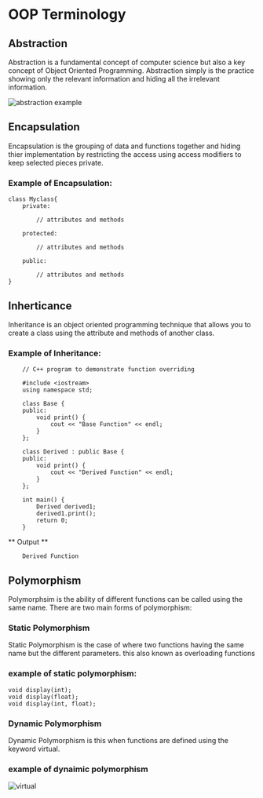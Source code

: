 # OOP Terminology

## Abstraction

Abstraction is a fundamental concept of computer science but also a key 
concept of Object Oriented Programming. Abstraction simply is the 
practice showing only the relevant information and hiding all
the irrelevant information.

![abstraction example](https://journaldev.nyc3.digitaloceanspaces.com/2019/09/data-abstraction.png)


## Encapsulation

Encapsulation is the grouping of data and functions together and hiding 
thier implementation by restricting the access using access modifiers
to keep selected pieces private.

### Example of Encapsulation: 
```
class Myclass{
    private:

        // attributes and methods

    protected:
    
        // attributes and methods

    public:

        // attributes and methods
}
```

## Inherticance

Inheritance is an object oriented programming technique that allows you 
to create a class using the attribute and methods of another class.

### Example of Inheritance:

```
    // C++ program to demonstrate function overriding

    #include <iostream>
    using namespace std;

    class Base {
    public:
        void print() {
            cout << "Base Function" << endl;
        }
    };

    class Derived : public Base {
    public:
        void print() {
            cout << "Derived Function" << endl;
        }
    };

    int main() {
        Derived derived1;
        derived1.print();
        return 0;
    }
```
** Output **
```
    Derived Function
```

## Polymorphism

Polymorphsim is the ability of different functions can be called using 
the same name. There are two main forms of polymorphism:

### Static Polymorphism

Static Polymorphism is the case of where two functions having the same 
name but the different parameters. this also known as overloading 
functions

### example of static polymorphism:

```
void display(int);
void display(float);
void display(int, float);
```

### Dynamic Polymorphism

Dynamic Polymorphism is this when functions are defined using the keyword 
virtual.

### example of dynaimic polymorphism

![virtual](https://namangupta01.medium.com/virtual-function-in-java-vs-c-d75874d23/assets/images/1_opiixjYf05Y8GE9buOxDZw.png)







